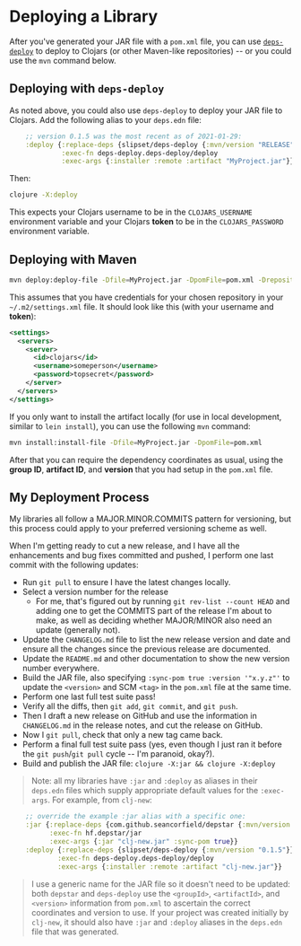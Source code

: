 # Deploying a Library

After you've generated your JAR file with a `pom.xml` file, you can use [`deps-deploy`](https://github.com/slipset/deps-deploy) to deploy to Clojars (or other Maven-like repositories) -- or you could use the `mvn` command below.

## Deploying with `deps-deploy`

As noted above, you could also use `deps-deploy` to deploy your JAR file to Clojars.
Add the following alias to your `deps.edn` file:

```clojure
    ;; version 0.1.5 was the most recent as of 2021-01-29:
    :deploy {:replace-deps {slipset/deps-deploy {:mvn/version "RELEASE"}}
             :exec-fn deps-deploy.deps-deploy/deploy
             :exec-args {:installer :remote :artifact "MyProject.jar"}}
```

Then:


```bash
clojure -X:deploy
```

This expects your Clojars username to be in the `CLOJARS_USERNAME` environment variable and your Clojars **token** to be in the `CLOJARS_PASSWORD` environment variable.

## Deploying with Maven

```bash
mvn deploy:deploy-file -Dfile=MyProject.jar -DpomFile=pom.xml -DrepositoryId=clojars -Durl=https://clojars.org/repo/
```

This assumes that you have credentials for your chosen repository in your `~/.m2/settings.xml` file. It should look like this (with your username and **token**):

```xml
<settings>
  <servers>
    <server>
      <id>clojars</id>
      <username>someperson</username>
      <password>topsecret</password>
    </server>
  </servers>
</settings>
```

If you only want to install the artifact locally (for use in local development, similar to `lein install`), you can use the following `mvn` command:

```bash
mvn install:install-file -Dfile=MyProject.jar -DpomFile=pom.xml
```

After that you can require the dependency coordinates as usual, using the **group ID**, **artifact ID**, and **version** that you had setup in the `pom.xml` file.

## My Deployment Process

My libraries all follow a MAJOR.MINOR.COMMITS pattern for versioning, but this process could apply to
your preferred versioning scheme as well.

When I'm getting ready to cut a new release, and I have all the enhancements and bug fixes committed and
pushed, I perform one last commit with the following updates:

* Run `git pull` to ensure I have the latest changes locally.
* Select a version number for the release
  * For me, that's figured out by running `git rev-list --count HEAD` and adding one to get the COMMITS part of the release I'm about to make, as well as deciding whether MAJOR/MINOR also need an update (generally not).
* Update the `CHANGELOG.md` file to list the new release version and date and ensure all the changes since the previous release are documented.
* Update the `README.md` and other documentation to show the new version number everywhere.
* Build the JAR file, also specifying `:sync-pom true :version '"x.y.z"'` to update the `<version>` and SCM `<tag>` in the `pom.xml` file at the same time.
* Perform one last full test suite pass!
* Verify all the diffs, then `git add`, `git commit`, and `git push`.
* Then I draft a new release on GitHub and use the information in `CHANGELOG.md` in the release notes, and cut the release on GitHub.
* Now I `git pull`, check that only a new tag came back.
* Perform a final full test suite pass (yes, even though I just ran it before the `git push`/`git pull` cycle -- I'm paranoid, okay?).
* Build and publish the JAR file: `clojure -X:jar && clojure -X:deploy`

> Note: all my libraries have `:jar` and `:deploy` as aliases in their `deps.edn` files which supply appropriate default values for the `:exec-args`. For example, from `clj-new`:

```clj
    ;; override the example :jar alias with a specific one:
    :jar {:replace-deps {com.github.seancorfield/depstar {:mvn/version "2.1.253"}}
          :exec-fn hf.depstar/jar
          :exec-args {:jar "clj-new.jar" :sync-pom true}}
    :deploy {:replace-deps {slipset/deps-deploy {:mvn/version "0.1.5"}}
            :exec-fn deps-deploy.deps-deploy/deploy
            :exec-args {:installer :remote :artifact "clj-new.jar"}}
```

> I use a generic name for the JAR file so it doesn't need to be updated: both `depstar` and `deps-deploy` use the `<groupId>`, `<artifactId>`, and `<version>` information from `pom.xml` to ascertain the correct coordinates and version to use. If your project was created initially by `clj-new`, it should also have `:jar` and `:deploy` aliases in the `deps.edn` file that was generated.
